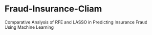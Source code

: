 # Fraud-Insurance-Cliam
Comparative Analysis of RFE and LASSO in Predicting Insurance Fraud Using Machine Learning
